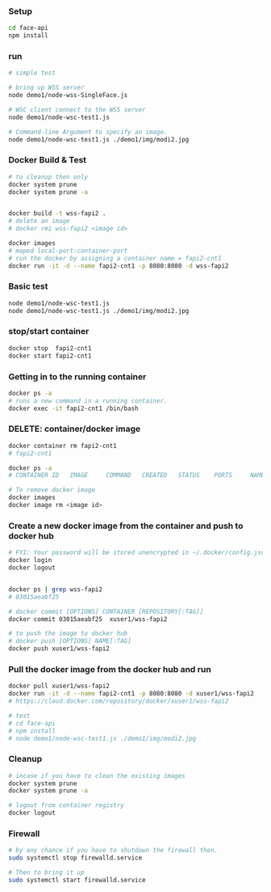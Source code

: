 

### Setup
```bash
cd face-api
npm install
```

### run
```bash
# simple test

# bring up WSS server
node demo1/node-wss-SingleFace.js

# WSC client connect to the WSS server
node demo1/node-wsc-test1.js

# Command-line Argument to specify an image.
node demo1/node-wsc-test1.js ./demo1/img/modi2.jpg
```


### Docker Build & Test
```bash
# to cleanup then only
docker system prune
docker system prune -a


docker build -t wss-fapi2 .
# delete an image
# docker rmi wss-fapi2 <image id>

docker images
# maped local-port:container-port
# run the docker by assigning a container name = fapi2-cnt1
docker run -it -d --name fapi2-cnt1 -p 8080:8080 -d wss-fapi2
```

### Basic test
```bash
node demo1/node-wsc-test1.js
node demo1/node-wsc-test1.js ./demo1/img/modi2.jpg
```

### stop/start container
```bash
docker stop  fapi2-cnt1
docker start fapi2-cnt1
```


### Getting in to the running container
```bash
docker ps -a
# runs a new command in a running container.
docker exec -it fapi2-cnt1 /bin/bash
```

### DELETE: container/docker image
```bash
docker container rm fapi2-cnt1
# fapi2-cnt1

docker ps -a
# CONTAINER ID   IMAGE     COMMAND   CREATED   STATUS    PORTS     NAMES

# To remove docker image
docker images
docker image rm <image id>
```


### Create a new docker image from the container and push to docker hub
```bash
# FYI: Your password will be stored unencrypted in ~/.docker/config.json
docker login
docker logout


docker ps | grep wss-fapi2
# 03015aeabf25

# docker commit [OPTIONS] CONTAINER [REPOSITORY[:TAG]]
docker commit 03015aeabf25  xuser1/wss-fapi2

# to push the image to docker hub
# docker push [OPTIONS] NAME[:TAG]
docker push xuser1/wss-fapi2

```

### Pull the docker image from the docker hub and run
```bash
docker pull xuser1/wss-fapi2
docker run -it -d --name fapi2-cnt1 -p 8080:8080 -d xuser1/wss-fapi2
# https://cloud.docker.com/repository/docker/xuser1/wss-fapi2

# test
# cd face-api
# npm install
# node demo1/node-wsc-test1.js ./demo1/img/modi2.jpg
```


### Cleanup
```bash
# incase if you have to clean the existing images
docker system prune
docker system prune -a

# logout from container registry
docker logout
```



### Firewall
```bash
# by any chance if you have to shutdown the firewall then.
sudo systemctl stop firewalld.service

# Then to bring it up
sudo systemctl start firewalld.service
```

